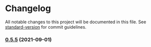# Changelog

All notable changes to this project will be documented in this file. See [standard-version](https://github.com/conventional-changelog/standard-version) for commit guidelines.

### [0.5.5](https://github.com/Keylenn/cohook/compare/v0.5.4...v0.5.5) (2021-09-01)
